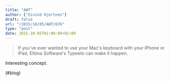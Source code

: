 ```yaml
---
title: "AWT"
author: ["Eivind Hjertnes"]
draft: false
url: "/2015/10/05/AWT/676"
type: "post"
date: 2015-10-05T02:00:00+02:00
---
```


> If you've ever wanted to use your Mac's keyboard with your iPhone or
> iPad, Eltima Software's Typeeto can make it happen.

Interesting concept.

(#blog)
